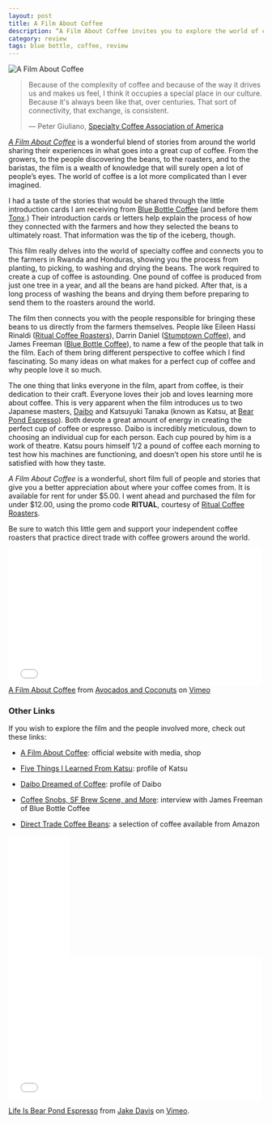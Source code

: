 ```yaml
---
layout: post
title: A Film About Coffee 
description: “A Film About Coffee invites you to explore the world of coffee, and hear some very interesting stories.“
category: review    
tags: blue bottle, coffee, review
---
```


![A Film About Coffee](http://www.foursides.ca/images/A-Film-About-Coffee-Logo.png "A Film About Coffee")

> Because of the complexity of coffee and because of the way it drives us and makes us feel, I think it occupies a special place in our culture. Because it's always been like that, over centuries. That sort of connectivity, that exchange, is consistent. 
> 
> — Peter Giuliano, [Specialty Coffee Association of America](http://scaa.org "Specialty Coffee Association of America")

*[A Film About Coffee](http://afilmaboutcoffee.com/#top "A Film About Coffee")* is a wonderful blend of stories from around the world sharing their experiences in what goes into a great cup of coffee. From the growers, to the people discovering the beans, to the roasters, and to the baristas, the film is a wealth of knowledge that will surely open a lot of people’s eyes. The world of coffee is a lot more complicated than I ever imagined. 

I had a taste of the stories that would be shared through the little introduction cards I am receiving from [Blue Bottle Coffee](https://bluebottlecoffee.com/u/foursides "Blue Bottle Coffee") (and before them [Tonx](http://www.foursides.ca/Tonx-Review/ "Tonx Review").) Their introduction cards or letters help explain the process of how they connected with the farmers and how they selected the beans to ultimately roast. That information was the tip of the iceberg, though. 

This film really delves into the world of specialty coffee and connects you to the farmers in Rwanda and Honduras, showing you the process from planting, to picking, to washing and drying the beans. The work required to create a cup of coffee is astounding. One pound of coffee is produced from just one tree in a year, and all the beans are hand picked. After that, is a long process of washing the beans and drying them before preparing to send them to the roasters around the world. 

The film then connects you with the people responsible for bringing these beans to us directly from the farmers themselves. People like Eileen Hassi Rinaldi ([Ritual Coffee Roasters](http://www.ritualroasters.com/ "Ritual Coffee Roasters")), Darrin Daniel ([Stumptown Coffee](http://stumptowncoffee.com/ "Stumptown Coffee")), and James Freeman ([Blue Bottle Coffee](https://bluebottlecoffee.com/u/foursides "Blue Bottle Coffee")), to name a few of the people that talk in the film. Each of them bring different perspective to coffee which I find fascinating. So many ideas on what makes for a perfect cup of coffee and why people love it so much. 

The one thing that links everyone in the film, apart from coffee, is their dedication to their craft. Everyone loves their job and loves learning more about coffee. This is very apparent when the film introduces us to two Japanese masters, [Daibo](http://roadsandkingdoms.com/2013/daibo/ "Daibo Dreamed of Coffee") and Katsuyuki Tanaka (known as Katsu, at [Bear Pond Espresso](http://www.bear-pond.com "Bear Pond")). Both devote a great amount of energy in creating the perfect cup of coffee or espresso. Daibo is incredibly meticulous, down to choosing an individual cup for each person. Each cup poured by him is a work of theatre. Katsu pours himself 1/2 a pound of coffee each morning to test how his machines are functioning, and doesn’t open his store until he is satisfied with how they taste. 

*A Film About Coffee* is a wonderful, short film full of people and stories that give you a better appreciation about where your coffee comes from. It is available for rent for under $5.00. I went ahead and purchased the film for under $12.00, using the promo code **RITUAL**, courtesy of [Ritual Coffee Roasters](http://www.ritualroasters.com/news/2014/12/04/want-to-own-a-film-about-coffee-have-we-got-a-deal-for-you-15-off/ "Ritual Coffee Roasters"). 

Be sure to watch this little gem and support your independent coffee roasters that practice direct trade with coffee growers around the world. 

<iframe src="//player.vimeo.com/video/112360104" width="500" height="270" frameborder="0" webkitallowfullscreen mozallowfullscreen allowfullscreen></iframe>
<a href="http://vimeo.com/112360104">A Film About Coffee</a> from <a href="http://vimeo.com/avocadosandcoconuts">Avocados and Coconuts</a> on <a href="https://vimeo.com">Vimeo</a>

<h3>Other Links</h3>

<p>If you wish to explore the film and the people involved more, check out these links:</p>

<ul>
<li><p><a href="http://afilmaboutcoffee.com" title="A Film About Coffee">A Film About Coffee</a>: official website with media, shop</p></li>
<li><p><a href="http://www.theessentialman.com/blog/2012/11/20/five-things-i-learned-from-katsu-of-bear-pond-espresso" title="Five Things I Learned From Katsu">Five Things I Learned From Katsu</a>: profile of Katsu</p></li>
<li><p><a href="http://roadsandkingdoms.com/2013/daibo/" title="Daibo Dreamed of Coffee">Daibo Dreamed of Coffee</a>: profile of Daibo</p></li>
<li><p><a href="http://www.refinery29.com/james-freeman" title="Coffee Snobs, SF Brew Scene, and more">Coffee Snobs, SF Brew Scene, and More</a>: interview with James Freeman of Blue Bottle Coffee</p></li>
<li><p><a href="http://www.amazon.com/mn/search/?_encoding=UTF8&amp;camp=1789&amp;creative=390957&amp;field-keywords=film%20about%20coffee&amp;linkCode=ur2&amp;tag=four0b-20&amp;url=search-alias%3Daps&amp;linkId=AXPDEKGFVAH6J4TI" title="Direct Trade Coffee Beans">Direct Trade Coffee Beans</a>: a selection of coffee available from Amazon</p></li>
</ul>


<iframe style="width:120px;height:240px;" marginwidth="0" marginheight="0" scrolling="no" frameborder="0" src="//ws-na.amazon-adsystem.com/widgets/q?ServiceVersion=20070822&OneJS=1&Operation=GetAdHtml&MarketPlace=US&source=ss&ref=ss_til&ad_type=product_link&tracking_id=four0b-20&marketplace=amazon&region=US&placement=B007UH9A84&asins=B007UH9A84&linkId=5DO3E6TCZO46UBS5&show_border=true&link_opens_in_new_window=true">
</iframe>

<iframe src="//player.vimeo.com/video/40482747?color=ffffff" width="500" height="281" frameborder="0" webkitallowfullscreen mozallowfullscreen allowfullscreen></iframe> <p><a href="http://vimeo.com/40482747">Life Is Bear Pond Espresso</a> from <a href="http://vimeo.com/jakedavis">Jake Davis</a> on <a href="https://vimeo.com">Vimeo</a>.</p>
